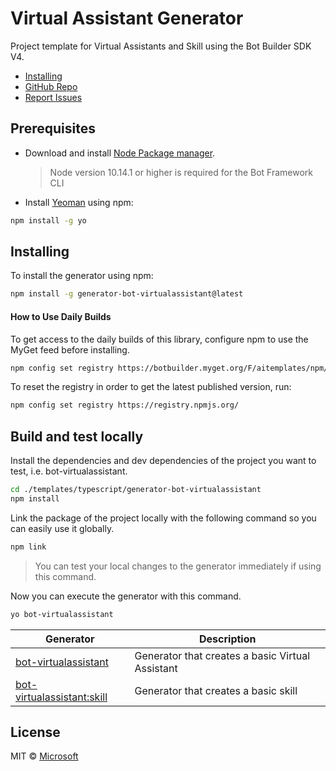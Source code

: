 # Virtual Assistant Generator
Project template for Virtual Assistants and Skill using the Bot Builder SDK V4.

- [Installing](#installing)
- [GitHub Repo](https://github.com/microsoft/botframework-solutions)
- [Report Issues](https://github.com/microsoft/botframework-solutions/issues)

## Prerequisites
- Download and install [Node Package manager](https://nodejs.org/en/).
   > Node version 10.14.1 or higher is required for the Bot Framework CLI

- Install [Yeoman](http://yeoman.io) using npm:

```bash
npm install -g yo
```

## Installing
To install the generator using npm:

```bash
npm install -g generator-bot-virtualassistant@latest
```

#### How to Use Daily Builds
To get access to the daily builds of this library, configure npm to use the MyGet feed before installing.

```bash
npm config set registry https://botbuilder.myget.org/F/aitemplates/npm/
```

To reset the registry in order to get the latest published version, run:
```bash
npm config set registry https://registry.npmjs.org/
```

## Build and test locally
Install the dependencies and dev dependencies of the project you want to test, i.e. bot-virtualassistant.
```bash
cd ./templates/typescript/generator-bot-virtualassistant
npm install
```

Link the package of the project locally with the following command so you can easily use it globally.
```bash
npm link
```
> You can test your local changes to the generator immediately if using this command.

Now you can execute the generator with this command.
```bash
yo bot-virtualassistant
```

| Generator                                           | Description                                     |
|-----------------------------------------------------|-------------------------------------------------|
| [bot-virtualassistant](https://github.com/microsoft/botframework-solutions/blob/master/templates/typescript/generator-bot-virtualassistant/generators/app/README.md)    | Generator that creates a basic Virtual Assistant        |
| [bot-virtualassistant:skill](https://github.com/microsoft/botframework-solutions/blob/master/templates/typescript/generator-bot-virtualassistant/generators/skill/README.md)    | Generator that creates a basic skill        |

## License
MIT © [Microsoft](http://dev.botframework.com)